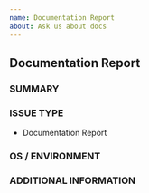 ```yaml
---
name: Documentation Report
about: Ask us about docs
---
```

<!--- Verify first that your improvement is not already reported on GitHub -->
<!--- Please test if the latest release and devel branch are affected too -->
## Documentation Report

### SUMMARY
<!--- Explain the problem briefly below, add suggestions to wording or structure -->

<!--- HINT: Did you know the documentation has an "Edit on GitHub" link on every page ? -->

### ISSUE TYPE
- Documentation Report

### OS / ENVIRONMENT
<!--- Provide all relevant information below, e.g. OS version, browser, etc. -->

### ADDITIONAL INFORMATION
<!--- Describe how this improves the documentation, e.g. before/after situation or screenshots -->

<!--- HINT: You can paste gist.github.com links for larger files -->
